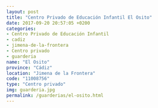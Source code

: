 ```yaml
---
layout: post
title: "Centro Privado de Educación Infantil El Osito"
date: 2017-09-20 20:57:05 +0200
categories:
- Centro Privado de Educación Infantil
- cadiz
- jimena-de-la-frontera
- Centro privado
- guarderia
name: "El Osito"
province: "Cádiz"
location: "Jimena de la Frontera"
code: "11008756"
type: "Centro privado"
img: guarderia.jpg
permalink: /guarderias/el-osito.html
---
```

